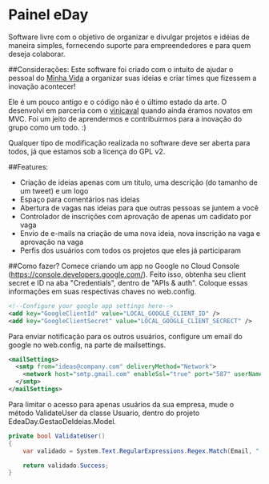 Painel eDay
===========

Software livre com o objetivo de organizar e divulgar projetos e idéias de maneira simples, fornecendo suporte para empreendedores e para quem deseja colaborar.

##Considerações:
Este software foi criado com o intuito de ajudar o pessoal do [Minha Vida](http://www.minhavida.com.br) a organizar suas ideias e criar times que fizessem a inovação acontecer!

Ele é um pouco antigo e o código não é o último estado da arte. O desenvolvi em parceria com o [vinicaval](https://github.com/vinicaval) quando ainda éramos novatos em MVC. Foi um jeito de aprendermos e contribuirmos para a inovação do grupo como um todo. :)

Qualquer tipo de modificação realizada no software deve ser aberta para todos, já que estamos sob a licença do GPL v2.

##Features:
* Criação de ideias apenas com um titulo, uma descrição (do tamanho de um tweet) e um logo
* Espaço para comentários nas ideias
* Abertura de vagas nas ideias para que outras pessoas se juntem a você
* Controlador de inscrições com aprovação de apenas um cadidato por vaga
* Envio de e-mails na criação de uma nova ideia, nova inscrição na vaga e aprovação na vaga
* Perfis dos usuários com todos os projetos que eles já participaram

##Como fazer?
Comece criando um app no Google no Cloud Console (https://console.developers.google.com/).
Feito isso, obtenha seu client secret e ID na aba "Credentials", dentro de "APIs & auth".
Coloque essas informações em suas respectivas chaves no web.config.

```xml
<!--Configure your google app settings here-->
<add key="GoogleClientId" value="LOCAL_GOOGLE_CLIENT_ID" />
<add key="GoogleClientSecret" value="LOCAL_GOOGLE_CLIENT_SECRECT" />
```

Para enviar notificação para os outros usuários, configure um email do google no web.config, na parte de mailsettings.

```xml
<mailSettings>
  <smtp from="ideas@company.com" deliveryMethod="Network">
    <network host="smtp.gmail.com" enableSsl="true" port="587" userName="ideas@company.com" password="password" />
  </smtp>
</mailSettings>
```

Para limitar o acesso para apenas usuários da sua empresa, mude o método ValidateUser da classe Usuario, dentro do projeto EdeaDay.GestaoDeIdeias.Model.

```csharp
private bool ValidateUser()
{
    var validado = System.Text.RegularExpressions.Regex.Match(Email, "([\\w-\\.]+)@minhavida.com.br");

    return validado.Success;
}
```

